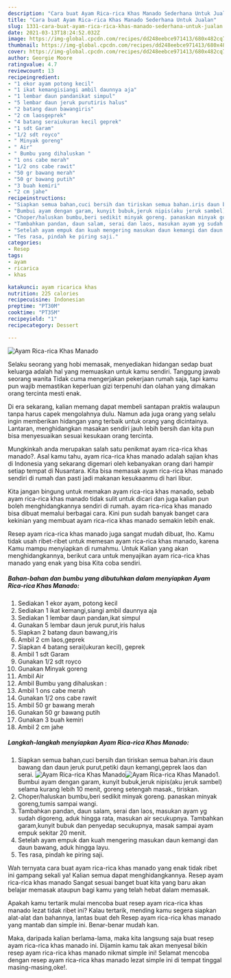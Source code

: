```yaml
---
description: "Cara buat Ayam Rica-rica Khas Manado Sederhana Untuk Jualan"
title: "Cara buat Ayam Rica-rica Khas Manado Sederhana Untuk Jualan"
slug: 1331-cara-buat-ayam-rica-rica-khas-manado-sederhana-untuk-jualan
date: 2021-03-13T18:24:52.032Z
image: https://img-global.cpcdn.com/recipes/dd248eebce971413/680x482cq70/ayam-rica-rica-khas-manado-foto-resep-utama.jpg
thumbnail: https://img-global.cpcdn.com/recipes/dd248eebce971413/680x482cq70/ayam-rica-rica-khas-manado-foto-resep-utama.jpg
cover: https://img-global.cpcdn.com/recipes/dd248eebce971413/680x482cq70/ayam-rica-rica-khas-manado-foto-resep-utama.jpg
author: Georgie Moore
ratingvalue: 4.7
reviewcount: 13
recipeingredient:
- "1 ekor ayam potong kecil"
- "1 ikat kemangisiangi ambil daunnya aja"
- "1 lembar daun pandanikat simpul"
- "5 lembar daun jeruk purutiris halus"
- "2 batang daun bawangiris"
- "2 cm laosgeprek"
- "4 batang seraiukuran kecil geprek"
- "1 sdt Garam"
- "1/2 sdt royco"
- " Minyak goreng"
- " Air"
- " Bumbu yang dihaluskan "
- "1 ons cabe merah"
- "1/2 ons cabe rawit"
- "50 gr bawang merah"
- "50 gr bawang putih"
- "3 buah kemiri"
- "2 cm jahe"
recipeinstructions:
- "Siapkan semua bahan,cuci bersih dan tiriskan semua bahan.iris daun bawang dan daun jeruk purut,petiki daun kemangi,geprek laos dan serai."
- "Bumbui ayam dengan garam, kunyit bubuk,jeruk nipis(aku jeruk sambel) selama kurang lebih 10 menit, goreng setengah masak., tiriskan."
- "Choper/haluskan bumbu,beri sedikit minyak goreng. panaskan minyak goreng,tumis sampai wangi."
- "Tambahkan pandan, daun salam, serai dan laos, masukan ayam yg sudah digoreng, aduk hingga rata, masukan air secukupnya. Tambahkan garam,kunyit bubuk dan penyedap secukupnya, masak sampai ayam empuk sekitar 20 menit."
- "Setelah ayam empuk dan kuah mengering masukan daun kemangi dan daun bawang, aduk hingga layu."
- "Tes rasa, pindah ke piring saji."
categories:
- Resep
tags:
- ayam
- ricarica
- khas

katakunci: ayam ricarica khas 
nutrition: 225 calories
recipecuisine: Indonesian
preptime: "PT30M"
cooktime: "PT35M"
recipeyield: "1"
recipecategory: Dessert

---
```



![Ayam Rica-rica Khas Manado](https://img-global.cpcdn.com/recipes/dd248eebce971413/680x482cq70/ayam-rica-rica-khas-manado-foto-resep-utama.jpg)

Selaku seorang yang hobi memasak, menyediakan hidangan sedap buat keluarga adalah hal yang memuaskan untuk kamu sendiri. Tanggung jawab seorang  wanita Tidak cuma mengerjakan pekerjaan rumah saja, tapi kamu pun wajib memastikan keperluan gizi terpenuhi dan olahan yang dimakan orang tercinta mesti enak.

Di era  sekarang, kalian memang dapat membeli santapan praktis walaupun tanpa harus capek mengolahnya dulu. Namun ada juga orang yang selalu ingin memberikan hidangan yang terbaik untuk orang yang dicintainya. Lantaran, menghidangkan masakan sendiri jauh lebih bersih dan kita pun bisa menyesuaikan sesuai kesukaan orang tercinta. 



Mungkinkah anda merupakan salah satu penikmat ayam rica-rica khas manado?. Asal kamu tahu, ayam rica-rica khas manado adalah sajian khas di Indonesia yang sekarang digemari oleh kebanyakan orang dari hampir setiap tempat di Nusantara. Kita bisa memasak ayam rica-rica khas manado sendiri di rumah dan pasti jadi makanan kesukaanmu di hari libur.

Kita jangan bingung untuk memakan ayam rica-rica khas manado, sebab ayam rica-rica khas manado tidak sulit untuk dicari dan juga kalian pun boleh menghidangkannya sendiri di rumah. ayam rica-rica khas manado bisa dibuat memalui berbagai cara. Kini pun sudah banyak banget cara kekinian yang membuat ayam rica-rica khas manado semakin lebih enak.

Resep ayam rica-rica khas manado juga sangat mudah dibuat, lho. Kamu tidak usah ribet-ribet untuk memesan ayam rica-rica khas manado, karena Kamu mampu menyiapkan di rumahmu. Untuk Kalian yang akan menghidangkannya, berikut cara untuk menyajikan ayam rica-rica khas manado yang enak yang bisa Kita coba sendiri.

<!--inarticleads1-->

##### Bahan-bahan dan bumbu yang dibutuhkan dalam menyiapkan Ayam Rica-rica Khas Manado:

1. Sediakan 1 ekor ayam, potong kecil
1. Sediakan 1 ikat kemangi,siangi ambil daunnya aja
1. Sediakan 1 lembar daun pandan,ikat simpul
1. Gunakan 5 lembar daun jeruk purut,iris halus
1. Siapkan 2 batang daun bawang,iris
1. Ambil 2 cm laos,geprek
1. Siapkan 4 batang serai(ukuran kecil), geprek
1. Ambil 1 sdt Garam
1. Gunakan 1/2 sdt royco
1. Gunakan  Minyak goreng
1. Ambil  Air
1. Ambil  Bumbu yang dihaluskan :
1. Ambil 1 ons cabe merah
1. Gunakan 1/2 ons cabe rawit
1. Ambil 50 gr bawang merah
1. Gunakan 50 gr bawang putih
1. Gunakan 3 buah kemiri
1. Ambil 2 cm jahe




<!--inarticleads2-->

##### Langkah-langkah menyiapkan Ayam Rica-rica Khas Manado:

1. Siapkan semua bahan,cuci bersih dan tiriskan semua bahan.iris daun bawang dan daun jeruk purut,petiki daun kemangi,geprek laos dan serai.
<img src="https://img-global.cpcdn.com/steps/a47d6238c542ec4b/160x128cq70/ayam-rica-rica-khas-manado-langkah-memasak-1-foto.jpg" alt="Ayam Rica-rica Khas Manado"><img src="https://img-global.cpcdn.com/steps/4ec81a55ddb5009a/160x128cq70/ayam-rica-rica-khas-manado-langkah-memasak-1-foto.jpg" alt="Ayam Rica-rica Khas Manado">1. Bumbui ayam dengan garam, kunyit bubuk,jeruk nipis(aku jeruk sambel) selama kurang lebih 10 menit, goreng setengah masak., tiriskan.
1. Choper/haluskan bumbu,beri sedikit minyak goreng. panaskan minyak goreng,tumis sampai wangi.
1. Tambahkan pandan, daun salam, serai dan laos, masukan ayam yg sudah digoreng, aduk hingga rata, masukan air secukupnya. Tambahkan garam,kunyit bubuk dan penyedap secukupnya, masak sampai ayam empuk sekitar 20 menit.
1. Setelah ayam empuk dan kuah mengering masukan daun kemangi dan daun bawang, aduk hingga layu.
1. Tes rasa, pindah ke piring saji.




Wah ternyata cara buat ayam rica-rica khas manado yang enak tidak ribet ini gampang sekali ya! Kalian semua dapat menghidangkannya. Resep ayam rica-rica khas manado Sangat sesuai banget buat kita yang baru akan belajar memasak ataupun bagi kamu yang telah hebat dalam memasak.

Apakah kamu tertarik mulai mencoba buat resep ayam rica-rica khas manado lezat tidak ribet ini? Kalau tertarik, mending kamu segera siapkan alat-alat dan bahannya, lantas buat deh Resep ayam rica-rica khas manado yang mantab dan simple ini. Benar-benar mudah kan. 

Maka, daripada kalian berlama-lama, maka kita langsung saja buat resep ayam rica-rica khas manado ini. Dijamin kamu tak akan menyesal bikin resep ayam rica-rica khas manado nikmat simple ini! Selamat mencoba dengan resep ayam rica-rica khas manado lezat simple ini di tempat tinggal masing-masing,oke!.

